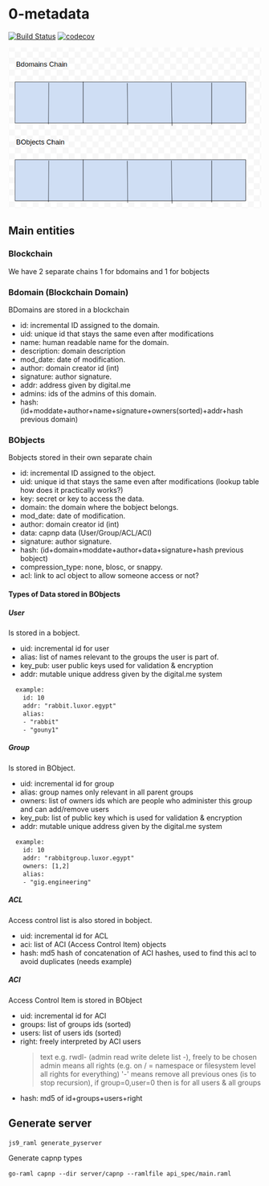 
# 0-metadata  
[![Build Status](https://travis-ci.org/zero-os/0-metadata.svg?branch=master)](https://travis-ci.org/zero-os/0-metadata) [![codecov](https://codecov.io/gh/zero-os/0-metadata/branch/master/graph/badge.svg)](https://codecov.io/gh/zero-os/0-metadata)


![Chain](chain.png)

## Main entities 

### Blockchain
We have 2 separate chains 1 for bdomains and 1 for bobjects


### Bdomain (Blockchain Domain)
BDomains are stored in a blockchain
* id: incremental ID assigned to the domain.
* uid: unique id that stays the same even after modifications 
* name: human readable name for the domain.
* description: domain description
* mod_date: date of modification.
* author: domain creator id (int)
* signature: author signature.
* addr: address given by digital.me
* admins: ids of the admins of this domain.
* hash: (id+moddate+author+name+signature+owners(sorted)+addr+hash previous domain) 


### BObjects
Bobjects stored in their own separate chain
* id: incremental ID assigned to the object.
* uid: unique id that stays the same even after modifications (lookup table how does it practically works?)
* key: secret or key to access the data.
* domain: the domain where the bobject belongs.
* mod_date: date of modification.
* author: domain creator id (int)
* data: capnp data (User/Group/ACL/ACI)
* signature: author signature.
* hash: (id+domain+moddate+author+data+signature+hash previous bobject)
* compression_type: none, blosc, or snappy.
* acl:  link to acl object to allow someone access or not?


#### Types of Data stored in BObjects
##### User
Is stored in a bobject.

* uid: incremental id for user
* alias: list of names relevant to the groups the user is part of.
* key_pub: user public keys used for validation & encryption
* addr: mutable unique address given by the digital.me system
```
  example:
    id: 10    
    addr: "rabbit.luxor.egypt"
    alias:
    - "rabbit"
    - "gouny1"
```
##### Group
Is stored in BObject.

* uid: incremental id for group
* alias:  group names only relevant in all parent groups
* owners: list of owners ids which are people who administer this group and can add/remove users
* key_pub: list of public key which is used for validation & encryption
* addr: mutable unique address given by the digital.me system
```
  example:
    id: 10    
    addr: "rabbitgroup.luxor.egypt"
    owners: [1,2]
    alias:
    - "gig.engineering"
```
##### ACL
Access control list is also stored in bobject.
* uid: incremental id for ACL
* aci: list of ACI (Access Control Item) objects
* hash: md5 hash of concatenation of ACI hashes, used to find this acl to avoid duplicates (needs example)


##### ACI
Access Control Item is stored in BObject

* uid: incremental id for ACI
* groups: list of groups ids (sorted)
* users: list of users ids (sorted)
* right: freely interpreted by ACI users 
    >    text e.g. rwdl- (admin read write delete list -), freely to be chosen
        admin means all rights (e.g. on / = namespace or filesystem level all rights for everything)
        '-' means remove all previous ones (is to stop recursion), if group=0,user=0 then is for all users & all groups
* hash:  md5 of id+groups+users+right

## Generate server

```
js9_raml generate_pyserver
```

Generate capnp types
```
go-raml capnp --dir server/capnp --ramlfile api_spec/main.raml
```